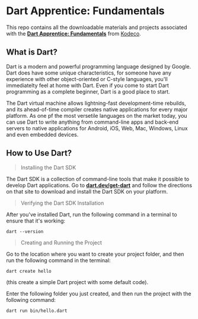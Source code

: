 # Dart Apprentice: Fundamentals
This repo contains all the downloadable materials and projects associated with the **[Dart Apprentice: Fundamentals](https://www.kodeco.com/books/dart-apprentice-fundamentals)** from [Kodeco](https://www.kodeco.com).

## What is Dart?
Dart is a modern and powerful programming language designed by Google. Dart does have some unique characteristics, for someone have any experience with other object-oriented or C-style languages, you'll immediatelty feel at home with Dart. Even if you come to start Dart programming as a complete beginner, Dart is a good place to start.

The Dart virtual machine allows lightning-fast development-time rebuilds, and its ahead-of-time compiler creates native applications for every major platform. As one pf the most versetile languages on the market today, you can use Dart to write anything from command-line apps and back-end servers to native applications for Android, iOS, Web, Mac, Windows, Linux and even embedded devices.

## How to Use Dart?
> Installing the Dart SDK

The Dart SDK is a collection of command-line tools that make it possible to develop Dart applications. Go to **[dart.dev/get-dart](https://dart.dev/get-dart)** and follow the directions on that site to download and install the Dart SDK on your platform.

> Verifying the Dart SDK Installation

After you've installed Dart, run the following command in a terminal to ensure that it's working: 

```
dart --version
```

> Creating and Running the Project

Go to the location where you want to create your project folder, and then run the following command in the terminal:

```
dart create hello
```
(this create a simple Dart project with some default code).

Enter the following folder you just created, and then run the project with the following command: 

```
dart run bin/hello.dart
```
